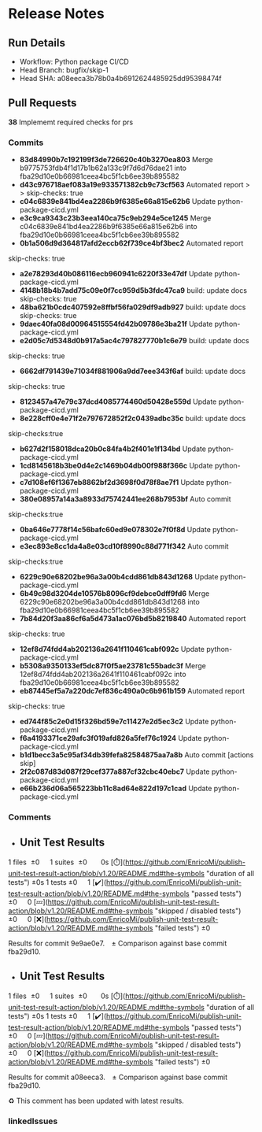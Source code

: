 # Release Notes 
## Run Details
- Workflow: Python package CI/CD 
- Head Branch: bugfix/skip-1 
- Head SHA: a08eeca3b78b0a4b6912624485925dd95398474f 

## Pull Requests
**38** Implememt required checks for prs
### Commits
  - **83d84990b7c192199f3de726620c40b3270ea803** Merge b9775753fdb4f1d17b1b62a133c9f7d6d76dae21 into fba29d10e0b66981ceea4bc5f1cb6ee39b895582
  - **d43c976718aef083a19e933571382cb9c73cf563** Automated report
&gt;
&gt;
skip-checks: true
  - **c04c6839e841bd4ea2286b9f6385e66a815e62b6** Update python-package-cicd.yml
  - **e3c9ca9343c23b3eea140ca75c9eb294e5ce1245** Merge c04c6839e841bd4ea2286b9f6385e66a815e62b6 into fba29d10e0b66981ceea4bc5f1cb6ee39b895582
  - **0b1a506d9d364817afd2eccb62f739ce4bf3bec2** Automated report

skip-checks: true
  - **a2e78293d40b086116ecb960941c6220f33e47df** Update python-package-cicd.yml
  - **4148b18b4b7add75c09e0f7cc959d5b3fdc47ca9** build: update docs skip-checks: true
  - **48ba621b0cdc407592e8ffbf56fa029df9adb927** build: update docs skip-checks: true
  - **9daec40fa08d00964515554fd42b09786e3ba21f** Update python-package-cicd.yml
  - **e2d05c7d5348d0b917a5ac4c797827770b1c6e79** build: update docs

skip-checks: true
  - **6662df791439e71034f881906a9dd7eee343f6af** build: update docs

skip-checks: true
  - **8123457a47e79c37dcd4085774460d50428e559d** Update python-package-cicd.yml
  - **8e228cff0e4e71f2e797672852f2c0439adbc35c** build: update docs

skip-checks:true
  - **b627d2f158018dca20b0c84fa4b2f401e1f134bd** Update python-package-cicd.yml
  - **1cd8145618b3be0d4e2c1469b04db00f988f366c** Update python-package-cicd.yml
  - **c7d108ef6f1367eb8862bf2d3698f0d78f8ae7f1** Update python-package-cicd.yml
  - **380e08957a14a3a8933d75742441ee268b7953bf** Auto commit

skip-checks:true
  - **0ba646e7778f14c56bafc60ed9e078302e7f0f8d** Update python-package-cicd.yml
  - **e3ec893e8cc1da4a8e03cd10f8990c88d771f342** Auto commit

skip-checks:true
  - **6229c90e68202be96a3a00b4cdd861db843d1268** Update python-package-cicd.yml
  - **6b49c98d3204de10576b8096cf9debce0dff9fd6** Merge 6229c90e68202be96a3a00b4cdd861db843d1268 into fba29d10e0b66981ceea4bc5f1cb6ee39b895582
  - **7b84d20f3aa86cf6a5d473a1ac076bd5b8219840** Automated report

skip-checks: true
  - **12ef8d74fdd4ab202136a2641f110461cabf092c** Update python-package-cicd.yml
  - **b5308a9350133ef5dc87f0f5ae23781c55badc3f** Merge 12ef8d74fdd4ab202136a2641f110461cabf092c into fba29d10e0b66981ceea4bc5f1cb6ee39b895582
  - **eb87445ef5a7a220dc7ef836c490a0c6b961b159** Automated report

skip-checks: true
  - **ed744f85c2e0d15f326bd59e7c11427e2d5ec3c2** Update python-package-cicd.yml
  - **f6a4193371ce29afc3f019afd826a5fef76c1924** Update python-package-cicd.yml
  - **b1d1becc3a5c95af34db39fefa82584875aa7a8b** Auto commit [actions skip]
  - **2f2c087d83d087f29cef377a887cf32cbc40ebc7** Update python-package-cicd.yml
  - **e66b236d06a565223bb11c8ad64e822d197c1cad** Update python-package-cicd.yml
### Comments
 - ## Unit Test Results
1 files  ±0  1 suites  ±0   0s [:stopwatch:](https://github.com/EnricoMi/publish-unit-test-result-action/blob/v1.20/README.md#the-symbols &quot;duration of all tests&quot;) ±0s
1 tests ±0  1 [:heavy_check_mark:](https://github.com/EnricoMi/publish-unit-test-result-action/blob/v1.20/README.md#the-symbols &quot;passed tests&quot;) ±0  0 [:zzz:](https://github.com/EnricoMi/publish-unit-test-result-action/blob/v1.20/README.md#the-symbols &quot;skipped / disabled tests&quot;) ±0  0 [:x:](https://github.com/EnricoMi/publish-unit-test-result-action/blob/v1.20/README.md#the-symbols &quot;failed tests&quot;) ±0 

Results for commit 9e9ae0e7. ± Comparison against base commit fba29d10.

 - ## Unit Test Results
1 files  ±0  1 suites  ±0   0s [:stopwatch:](https://github.com/EnricoMi/publish-unit-test-result-action/blob/v1.20/README.md#the-symbols &quot;duration of all tests&quot;) ±0s
1 tests ±0  1 [:heavy_check_mark:](https://github.com/EnricoMi/publish-unit-test-result-action/blob/v1.20/README.md#the-symbols &quot;passed tests&quot;) ±0  0 [:zzz:](https://github.com/EnricoMi/publish-unit-test-result-action/blob/v1.20/README.md#the-symbols &quot;skipped / disabled tests&quot;) ±0  0 [:x:](https://github.com/EnricoMi/publish-unit-test-result-action/blob/v1.20/README.md#the-symbols &quot;failed tests&quot;) ±0 

Results for commit a08eeca3. ± Comparison against base commit fba29d10.

:recycle: This comment has been updated with latest results.

### linkedIssues
    
